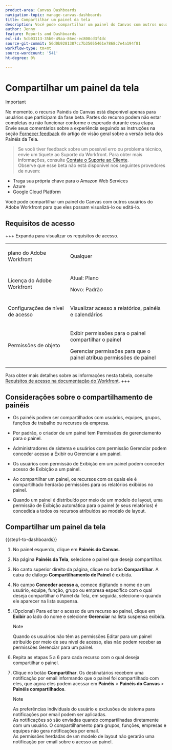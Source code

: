 ```yaml
---
product-area: Canvas Dashboards
navigation-topic: manage-canvas-dashboards
title: Compartilhar um painel da tela
description: Você pode compartilhar um painel do Canvas com outros usuários do Adobe Workfront para que eles possam exibi-lo ou editá-lo.
author: Jenny
feature: Reports and Dashboards
exl-id: 5cb03113-35b0-49aa-86ec-ec800cd3f4dc
source-git-commit: 56d0b9281387cc7b35055461e7868c7e4a194f81
workflow-type: tm+mt
source-wordcount: '541'
ht-degree: 0%

---
```


# Compartilhar um painel da tela

>[!IMPORTANT]
>
>No momento, o recurso Painéis do Canvas está disponível apenas para usuários que participam da fase beta. Partes do recurso podem não estar completas ou não funcionar conforme o esperado durante essa etapa. Envie seus comentários sobre a experiência seguindo as instruções na seção [Fornecer feedback](/help/quicksilver/product-announcements/betas/canvas-dashboards-beta/canvas-dashboards-beta-information.md#provide-feedback) do artigo de visão geral sobre a versão beta dos Painéis da Tela.<br>
>>Se você tiver feedback sobre um possível erro ou problema técnico, envie um tíquete ao Suporte da Workfront. Para obter mais informações, consulte [Contate o Suporte ao Cliente](/help/quicksilver/workfront-basics/tips-tricks-and-troubleshooting/contact-customer-support.md).<br>
>>Observe que esse beta não está disponível nos seguintes provedores de nuvem:
>
>* Traga sua própria chave para o Amazon Web Services
>* Azure
>* Google Cloud Platform

Você pode compartilhar um painel do Canvas com outros usuários do Adobe Workfront para que eles possam visualizá-lo ou editá-lo.

## Requisitos de acesso

+++ Expanda para visualizar os requisitos de acesso. 
<table style="table-layout:auto"> 
<col> 
</col> 
<col> 
</col> 
<tbody> 
<tr> 
   <td role="rowheader"><p>plano do Adobe Workfront</p></td> 
   <td> 
<p>Qualquer </p> 
   </td> 
<tr> 
 <tr> 
   <td role="rowheader"><p>Licença do Adobe Workfront</p></td> 
   <td> 
<p>Atual: Plano </p> 
<p>Novo: Padrão</p> 
   </td> 
   </tr> 
  </tr> 
  <tr> 
   <td role="rowheader"><p>Configurações de nível de acesso</p></td> 
   <td><p>Visualizar acesso a relatórios, painéis e calendários</p>
  </td> 
  </tr>  
    </tr>  
        <tr> 
   <td role="rowheader"><p>Permissões de objeto</p></td> 
   <td><p>Exibir permissões para o painel compartilhar o painel</p>
   <p>Gerenciar permissões para que o painel atribua permissões de painel</p>
  </td> 
  </tr>
</tbody> 
</table>

Para obter mais detalhes sobre as informações nesta tabela, consulte [Requisitos de acesso na documentação do Workfront](/help/quicksilver/administration-and-setup/add-users/access-levels-and-object-permissions/access-level-requirements-in-documentation.md).
+++

## Considerações sobre o compartilhamento de painéis

* Os painéis podem ser compartilhados com usuários, equipes, grupos, funções de trabalho ou recursos da empresa.

* Por padrão, o criador de um painel tem Permissões de gerenciamento para o painel.

* Administradores de sistema e usuários com permissão Gerenciar podem conceder acesso a Exibir ou Gerenciar a um painel.

* Os usuários com permissão de Exibição em um painel podem conceder acesso de Exibição a um painel.

* Ao compartilhar um painel, os recursos com os quais ele é compartilhado herdarão permissões para os relatórios exibidos no painel.

* Quando um painel é distribuído por meio de um modelo de layout, uma permissão de Exibição automática para o painel (e seus relatórios) é concedida a todos os recursos atribuídos ao modelo de layout.


## Compartilhar um painel da tela


{{step1-to-dashboards}}

1. No painel esquerdo, clique em **Painéis do Canvas**.

1. Na página **Painéis da Tela**, selecione o painel que deseja compartilhar.

1. No canto superior direito da página, clique no botão **Compartilhar**. A caixa de diálogo **Compartilhamento de Painel** é exibida.

1. No campo **Conceder acesso a**, comece digitando o nome de um usuário, equipe, função, grupo ou empresa específico com o qual deseja compartilhar o Painel da Tela, em seguida, selecione-o quando ele aparecer na lista suspensa.

1. (Opcional) Para editar o acesso de um recurso ao painel, clique em **Exibir** ao lado do nome e selecione **Gerenciar** na lista suspensa exibida.

   >[!NOTE]
   >
   > Quando os usuários não têm as permissões Editar para um painel atribuído por meio de seu nível de acesso, elas não podem receber as permissões Gerenciar para um painel.

1. Repita as etapas 5 a 6 para cada recurso com o qual deseja compartilhar o painel.

1. Clique no botão **Compartilhar**. Os destinatários recebem uma notificação por email informando que o painel foi compartilhado com eles, que agora eles podem acessar em **Painéis** > **Painéis do Canvas** > **Painéis compartilhados**.

   >[!NOTE]
   >
   > As preferências individuais do usuário e exclusões de sistema para notificações por email podem ser aplicadas. <br>
   > As notificações só são enviadas quando compartilhadas diretamente com um usuário. O compartilhamento para grupos, funções, empresas e equipes não gera notificações por email.<br>
   > As permissões herdadas de um modelo de layout não gerarão uma notificação por email sobre o acesso ao painel.
